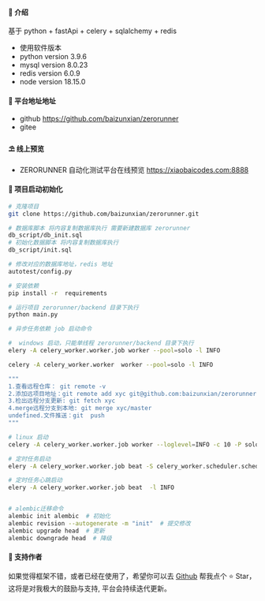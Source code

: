 
#### 🌈 介绍

基于 python + fastApi + celery + sqlalchemy + redis

- 使用软件版本
- python version 3.9.6
- mysql version 8.0.23
- redis version 6.0.9
- node version 18.15.0

#### 💒 平台地址地址
- github 
https://github.com/baizunxian/zerorunner
- gitee

#### ⛱️ 线上预览

- ZERORUNNER 自动化测试平台在线预览 <a href="https://xiaobaicodes.com:8888" target="_blank">https://xiaobaicodes.com:8888</a>


#### 🚧 项目启动初始化

```bash
# 克隆项目
git clone https://github.com/baizunxian/zerorunner.git

# 数据库脚本 将内容复制数据库执行 需要新建数据库 zerorunner
db_script/db_init.sql
# 初始化数据脚本 将内容复制数据库执行 
db_script/init.sql  

# 修改对应的数据库地址，redis 地址
autotest/config.py

# 安装依赖
pip install -r  requirements

# 运行项目 zerorunner/backend 目录下执行
python main.py

# 异步任务依赖 job 启动命令

#  windows 启动，只能单线程 zerorunner/backend 目录下执行
elery -A celery_worker.worker.job worker --pool=solo -l INFO 

celery -A celery_worker.worker  worker --pool=solo -l INFO 

"""
1.查看远程仓库： git remote -v 
2.添加远项目地址：git remote add xyc git@github.com:baizunxian/zerorunner.git
3.检出远程分支更新: git fetch xyc  
4.merge远程分支到本地: git merge xyc/master
undefined.文件推送：git  push
"""

# linux 启动
celery -A celery_worker.worker.job worker --loglevel=INFO -c 10 -P solo -n zerorunner-job-worker

# 定时任务启动
elery -A celery_worker.worker.job beat -S celery_worker.scheduler.schedulers:DatabaseScheduler -l INFO

# 定时任务心跳启动
elery -A celery_worker.worker.job beat  -l INFO 


# alembic迁移命令
alembic init alembic  # 初始化
alembic revision --autogenerate -m "init"  # 提交修改
alembic upgrade head  # 更新
alembic downgrade head  # 降级

```

#### 💌 支持作者

如果觉得框架不错，或者已经在使用了，希望你可以去 <a target="_blank" href="https://github.com/baizunxian/zerorunner">Github</a> 帮我点个 ⭐ Star，这将是对我极大的鼓励与支持, 平台会持续迭代更新。
